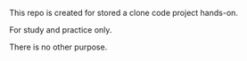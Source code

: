 This repo is created for stored a clone code project hands-on.

For study and practice only.

There is no other purpose.